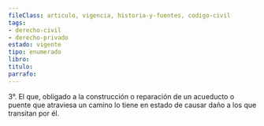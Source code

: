 ```yaml
---
fileClass: articulo, vigencia, historia-y-fuentes, codigo-civil
tags:
- derecho-civil
- derecho-privado
estado: vigente
tipo: enumerado
libro:
titulo:
parrafo:
---
```

3°. El que, obligado a la construcción o reparación de un acueducto o puente que atraviesa un camino lo tiene en estado de causar daño a los que transitan por él.